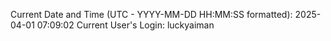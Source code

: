 Current Date and Time (UTC - YYYY-MM-DD HH:MM:SS formatted): 2025-04-01 07:09:02
Current User's Login: luckyaiman

